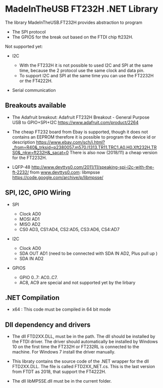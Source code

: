 ﻿# MadeInTheUSB FT232H .NET Library

The library MadeInTheUSB.FT232H provides abstraction to program 
* The SPI protocol
* The GPIOS
for the break out based on the FTDI chip ft232H.

Not supported yet:
- I2C 
	* With the FT232H it is not possible to used I2C and SPI at the same time, because the 2 protocol use the same clock and data pin.
	* To support I2C and SPI at the same time you can use the FT2232H or the FT4222H.

- Serial communication
 
## Breakouts available
 
 * The Adafruit breakout: Adafruit FT232H Breakout - General Purpose USB to GPIO+SPI+I2C
	https://www.adafruit.com/product/2264
         
 * The cheap FT232 board from Ebay is supported, though it does not contains an EEPROM
 therefore it is possible to program the device id or description
 https://www.ebay.com/sch/i.html?_from=R40&_trksid=p2380057.m570.l1313.TR11.TRC1.A0.H0.Xft232H.TRS0&_nkw=ft232H&_sacat=0
 There is also now (2018/11) a cheap version for the FT2232H.
 
 * LQFP-48
 http://www.devttys0.com/2011/11/speaking-spi-i2c-with-the-ft-2232/
     from www.devttys0.com: libmpsse https://code.google.com/archive/p/libmpsse/
 

## SPI, I2C, GPIO Wiring

 * SPI
	- Clock AD0
	- MOSI  AD1
	- MISO  AD2
	- CS0   AD3, CS1:AD4, CS2:AD5, CS3:AD6, CS4:AD7

 * I2C
	- Clock   AD0
	- SDA OUT AD1 (need to be connected with SDA IN AD2, Plus pull up )
	- SDA IN  AD2

 * GPIOS
	- GPIO 0..7: AC0..C7. 
	- AC8, AC9 are special and not supported yet by the lirbary
	
 ## .NET Compilation

 * x64 : This code must be compiled in 64 bit mode

 ## Dll dependency and drivers

* The dll FTD2XX.DLL, must be in the path. The dll should be installed by the FTDI driver.
 The driver should automatically be installed by Windows 10 on the first time the FT232H or FT232RL is connected
  to the machine. For Windows 7 install the driver manually.

* This libraty contains the source code of the .NET wrapper for the dll FTD2XX.DLL.
The file is called FTD2XX_NET.cs. This is the last version from FTDT as 2018, that support the FT4222H.

* The dll libMPSSE.dll must be in the current folder.
